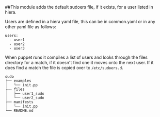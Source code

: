 ##This module adds the default sudoers file, if it exists, for a user listed in hiera.

Users are defined in a hiera yaml file, this can be in common.yaml or in any other yaml file as follows:
```
users:
  - user1
  - user2
  - user3
```  
When puppet runs it compiles a list of users and looks through the files directory for a match, if it doesn't find one it moves onto the next user. If it does find a match the file is copied over to ```/etc/sudoers.d```.
```
sudo
├── examples
│   └── init.pp
├── files
│   ├── user1_sudo
│   └── user2_sudo
├── manifests
│   └── init.pp
└── README.md
```
